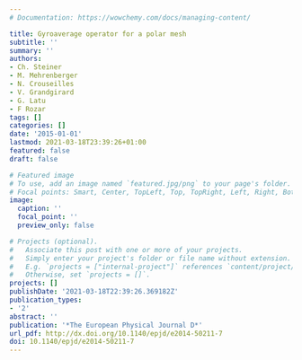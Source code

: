 ```yaml
---
# Documentation: https://wowchemy.com/docs/managing-content/

title: Gyroaverage operator for a polar mesh
subtitle: ''
summary: ''
authors:
- Ch. Steiner
- M. Mehrenberger
- N. Crouseilles
- V. Grandgirard
- G. Latu
- F Rozar
tags: []
categories: []
date: '2015-01-01'
lastmod: 2021-03-18T23:39:26+01:00
featured: false
draft: false

# Featured image
# To use, add an image named `featured.jpg/png` to your page's folder.
# Focal points: Smart, Center, TopLeft, Top, TopRight, Left, Right, BottomLeft, Bottom, BottomRight.
image:
  caption: ''
  focal_point: ''
  preview_only: false

# Projects (optional).
#   Associate this post with one or more of your projects.
#   Simply enter your project's folder or file name without extension.
#   E.g. `projects = ["internal-project"]` references `content/project/deep-learning/index.md`.
#   Otherwise, set `projects = []`.
projects: []
publishDate: '2021-03-18T22:39:26.369182Z'
publication_types:
- '2'
abstract: ''
publication: '*The European Physical Journal D*'
url_pdf: http://dx.doi.org/10.1140/epjd/e2014-50211-7
doi: 10.1140/epjd/e2014-50211-7
---
```

